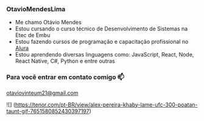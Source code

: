 ### OtavioMendesLima

- Me chamo Otávio Mendes 
- Estou cursando o curso técnico de Desenvolvimento de Sistemas na Etec de Embu
- Estou fazendo cursos de programação e capacitação profissional no [Alura](https://cursos.alura.com.br)
- Estou aprendendo diversas linguagens como: JavaScript, React, Node, React Native, C#, Python e entre outras

### Para você entrar em contato comigo 📫

otaviovinteum21@gmail.com

![]
(https://tenor.com/pt-BR/view/alex-pereira-khaby-lame-ufc-300-poatan-taunt-gif-7651580852430397197)
